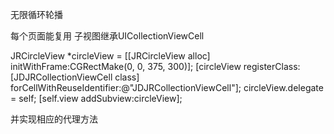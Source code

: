 无限循环轮播

每个页面能复用
子视图继承UICollectionViewCell

JRCircleView *circleView = [[JRCircleView alloc] initWithFrame:CGRectMake(0, 0, 375, 300)];
[circleView registerClass:[JDJRCollectionViewCell class] forCellWithReuseIdentifier:@"JDJRCollectionViewCell"];
circleView.delegate = self;
[self.view addSubview:circleView];


并实现相应的代理方法
